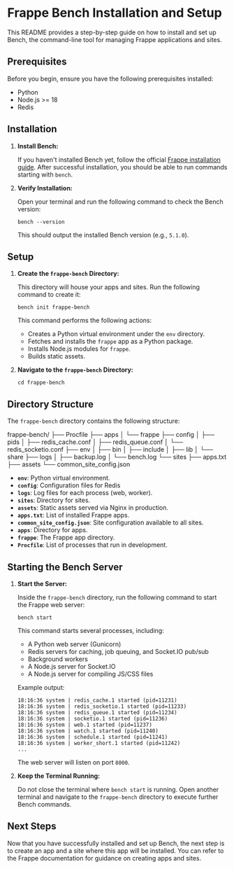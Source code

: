 # Frappe Bench Installation and Setup

This README provides a step-by-step guide on how to install and set up Bench, the command-line tool for managing Frappe applications and sites.

## Prerequisites

Before you begin, ensure you have the following prerequisites installed:

*   Python
*   Node.js >= 18
*   Redis

## Installation

1.  **Install Bench:**

    If you haven't installed Bench yet, follow the official [Frappe installation guide](https://frappeframework.com/docs/v14/user/en/installation). After successful installation, you should be able to run commands starting with `bench`.

2.  **Verify Installation:**

    Open your terminal and run the following command to check the Bench version:

    ```
    bench --version
    ```

    This should output the installed Bench version (e.g., `5.1.0`).

## Setup

1.  **Create the `frappe-bench` Directory:**

    This directory will house your apps and sites. Run the following command to create it:

    ```
    bench init frappe-bench
    ```

    This command performs the following actions:

    *   Creates a Python virtual environment under the `env` directory.
    *   Fetches and installs the `frappe` app as a Python package.
    *   Installs Node.js modules for `frappe`.
    *   Builds static assets.

2.  **Navigate to the `frappe-bench` Directory:**

    ```
    cd frappe-bench
    ```

## Directory Structure

The `frappe-bench` directory contains the following structure:

frappe-bench/
├── Procfile
├── apps
│ └── frappe
├── config
│ ├── pids
│ ├── redis_cache.conf
│ ├── redis_queue.conf
│ └── redis_socketio.conf
├── env
│ ├── bin
│ ├── include
│ ├── lib
│ └── share
├── logs
│ ├── backup.log
│ └── bench.log
└── sites
├── apps.txt
├── assets
└── common_site_config.json


*   **`env`**: Python virtual environment.
*   **`config`**: Configuration files for Redis
*   **`logs`**: Log files for each process (web, worker).
*   **`sites`**: Directory for sites.
*   **`assets`**: Static assets served via Nginx in production.
*   **`apps.txt`**: List of installed Frappe apps.
*   **`common_site_config.json`**: Site configuration available to all sites.
*   **`apps`**: Directory for apps.
*   **`frappe`**: The Frappe app directory.
*   **`Procfile`**: List of processes that run in development.

## Starting the Bench Server

1.  **Start the Server:**

    Inside the `frappe-bench` directory, run the following command to start the Frappe web server:

    ```
    bench start
    ```

    This command starts several processes, including:

    *   A Python web server (Gunicorn)
    *   Redis servers for caching, job queuing, and Socket.IO pub/sub
    *   Background workers
    *   A Node.js server for Socket.IO
    *   A Node.js server for compiling JS/CSS files

    Example output:

    ```
    18:16:36 system | redis_cache.1 started (pid=11231)
    18:16:36 system | redis_socketio.1 started (pid=11233)
    18:16:36 system | redis_queue.1 started (pid=11234)
    18:16:36 system | socketio.1 started (pid=11236)
    18:16:36 system | web.1 started (pid=11237)
    18:16:36 system | watch.1 started (pid=11240)
    18:16:36 system | schedule.1 started (pid=11241)
    18:16:36 system | worker_short.1 started (pid=11242)
    ...
    ```

    The web server will listen on port `8000`.

2.  **Keep the Terminal Running:**

    Do not close the terminal where `bench start` is running. Open another terminal and navigate to the `frappe-bench` directory to execute further Bench commands.

## Next Steps

Now that you have successfully installed and set up Bench, the next step is to create an app and a site where this app will be installed. You can refer to the Frappe documentation for guidance on creating apps and sites.
